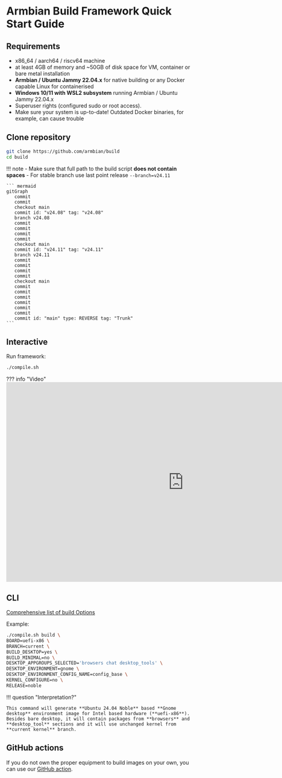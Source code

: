 # Armbian Build Framework Quick Start Guide

## Requirements

- x86_64 / aarch64 / riscv64 machine
- at least 4GB of memory and ~50GB of disk space for VM, container or bare metal installation
- **Armbian / Ubuntu Jammy 22.04.x** for native building or any Docker capable Linux for containerised
- **Windows 10/11 with WSL2 subsystem** running Armbian / Ubuntu Jammy 22.04.x
- Superuser rights (configured sudo or root access).
- Make sure your system is up-to-date! Outdated Docker binaries, for example, can cause trouble


## Clone repository

```bash
git clone https://github.com/armbian/build
cd build  
```
!!! note
    - Make sure that full path to the build script **does not contain spaces**
    - For stable branch use last point release `--branch=v24.11`


    ``` mermaid
    gitGraph
       commit
       commit
       checkout main
       commit id: "v24.08" tag: "v24.08"
       branch v24.08
       commit
       commit
       commit
       commit
       checkout main
       commit id: "v24.11" tag: "v24.11"
       branch v24.11
       commit
       commit
       commit
       commit
       checkout main
       commit
       commit
       commit
       commit
       commit
       commit
       commit id: "main" type: REVERSE tag: "Trunk"
    ```


## Interactive

Run framework:

```bash
./compile.sh
```

??? info "Video"
    <iframe width="939" height="529" src="https://www.youtube.com/embed/kQcEFsXEJEE" frameborder="0" allow="accelerometer; autoplay; clipboard-write; encrypted-media; gyroscope; picture-in-picture" allowfullscreen></iframe>


## CLI


[Comprehensive list of build Options](Developer-Guide_Build-Switches.md)

Example:

```bash
./compile.sh build \
BOARD=uefi-x86 \
BRANCH=current \
BUILD_DESKTOP=yes \
BUILD_MINIMAL=no \
DESKTOP_APPGROUPS_SELECTED='browsers chat desktop_tools' \
DESKTOP_ENVIRONMENT=gnome \
DESKTOP_ENVIRONMENT_CONFIG_NAME=config_base \
KERNEL_CONFIGURE=no \
RELEASE=noble
```

!!! question "Interpretation?"

    This command will generate **Ubuntu 24.04 Noble** based **Gnome desktop** environment image for Intel based hardware (**uefi-x86**). Besides bare desktop, it will contain packages from **browsers** and **desktop_tool** sections and it will use unchanged kernel from **current kernel** branch.


## GitHub actions

If you do not own the proper equipment to build images on your own, you can use our [GitHub action](https://github.com/marketplace/actions/rebuild-armbian).